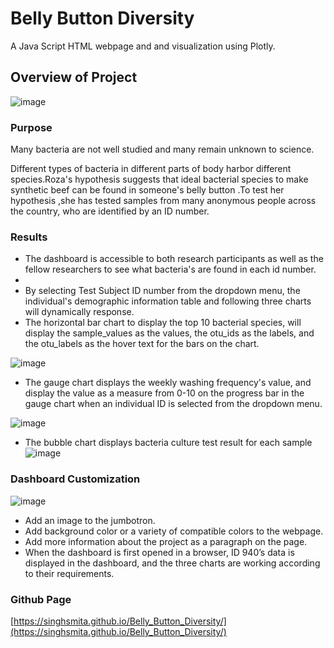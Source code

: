 # Belly Button Diversity

A Java Script HTML webpage and and visualization using Plotly. 

## Overview of Project
![image](https://user-images.githubusercontent.com/119648166/226388504-e8e5b8de-9dd7-48b6-8b06-6a5c9baab853.png)


### Purpose

Many bacteria are not well studied and many remain unknown to science.

Different types of bacteria in different parts of body harbor different species.Roza's hypothesis suggests that ideal bacterial species to make synthetic beef can be found in someone's belly button .To test her hypothesis ,she has tested samples from many anonymous people across the country, who are identified by an ID number.


### Results
 - The dashboard is accessible to both research participants as well as the fellow researchers to see what bacteria's are found in each id number.
 - 
 - By selecting Test Subject ID number from the dropdown menu, the individual's demographic information table and following three charts will dynamically response.
 - The horizontal bar chart to display the top 10 bacterial species, will display the sample_values as the values, the otu_ids as the labels, and the otu_labels as the hover text for the bars on the chart. 
 
 ![image](https://user-images.githubusercontent.com/119648166/226389103-c39ccfb0-8646-4e9f-b8ae-6e56cf28a498.png)

 - The gauge chart displays the weekly washing frequency's value, and display the value as a measure from 0-10 on the progress bar in the gauge chart when an individual ID is selected from the dropdown menu.
 
 ![image](https://user-images.githubusercontent.com/119648166/226389251-13f799c3-7557-4d54-b8e1-1e9ed0a8f1f3.png)

 - The bubble chart displays bacteria culture test result for each sample
 ![image](https://user-images.githubusercontent.com/119648166/226389369-2105bf8c-2d30-4859-a67e-dac2ddbd2b5b.png)


 ### Dashboard Customization
 
 ![image](https://user-images.githubusercontent.com/119648166/226388883-e557230f-cd1b-45eb-96c1-bce7548fbd20.png)

 

 - Add an image to the jumbotron.
-   Add background color or a variety of compatible colors to the webpage.
 - Add more information about the project as a paragraph on the page.
 -  When the dashboard is first opened in a browser, ID 940’s data is displayed in the dashboard, and the three charts are  working according to their requirements.
 
 
 ### Github Page
 [https://singhsmita.github.io/Belly_Button_Diversity/](https://singhsmita.github.io/Belly_Button_Diversity/)

 

